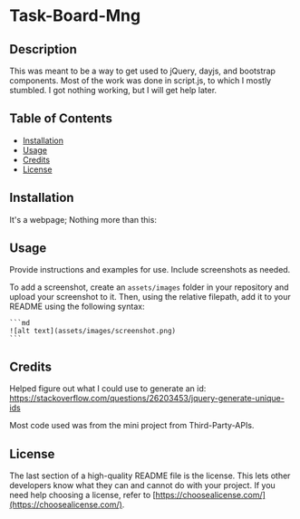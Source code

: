 # Task-Board-Mng

## Description

This was meant to be a way to get used to jQuery, dayjs, and bootstrap components. Most of the work was done in script.js, to which I mostly stumbled. I got nothing working, but I will get help later.

## Table of Contents

- [Installation](#installation)
- [Usage](#usage)
- [Credits](#credits)
- [License](#license)

## Installation

It's a webpage; Nothing more than this: 

## Usage

Provide instructions and examples for use. Include screenshots as needed.

To add a screenshot, create an `assets/images` folder in your repository and upload your screenshot to it. Then, using the relative filepath, add it to your README using the following syntax:

    ```md
    ![alt text](assets/images/screenshot.png)
    ```

## Credits

Helped figure out what I could use to generate an id:
https://stackoverflow.com/questions/26203453/jquery-generate-unique-ids

Most code used was from the mini project from Third-Party-APIs.

## License

The last section of a high-quality README file is the license. This lets other developers know what they can and cannot do with your project. If you need help choosing a license, refer to [https://choosealicense.com/](https://choosealicense.com/).
